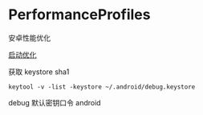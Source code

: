 # PerformanceProfiles
安卓性能优化

[启动优化](docs/App-Launch-Optimize.md)


获取 keystore sha1
``` shell script
keytool -v -list -keystore ~/.android/debug.keystore
```
debug 默认密钥口令 android